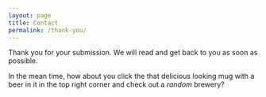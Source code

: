 ```yaml
---
layout: page
title: Contact
permalink: /thank-you/
---
```



Thank you for your submission. We will read and get back to you as soon as possible. 

In the mean time, how about you click the that delicious looking mug with a beer in it in the top right corner and check out a _random_ brewery?


